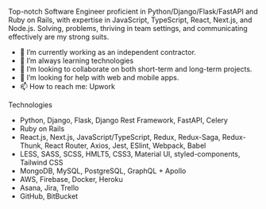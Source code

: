 
Top-notch Software Engineer proficient in Python/Django/Flask/FastAPI and Ruby on Rails, with expertise in JavaScript, TypeScript, React, Next.js, and Node.js. Solving, problems, thriving in team settings, and communicating effectively are my strong suits.

- 🔭 I’m currently working as an independent contractor.
- 🌱 I’m always learning technologies
- 👯 I’m looking to collaborate on both short-term and long-term projects.
- 🤔 I’m looking for help with web and mobile apps.
- 📫 How to reach me: Upwork

Technologies
- Python, Django, Flask, Django Rest Framework, FastAPI, Celery
- Ruby on Rails
- React.js, Next.js, JavaScript/TypeScript, Redux, Redux-Saga, Redux-Thunk, React Router, Axios, Jest, ESlint, Webpack, Babel
- LESS, SASS, SCSS, HMLT5, CSS3, Material UI, styled-components, Tailwind CSS
- MongoDB, MySQL, PostgreSQL, GraphQL + Apollo
- AWS, Firebase, Docker, Heroku
- Asana, Jira, Trello
- GitHub, BitBucket
